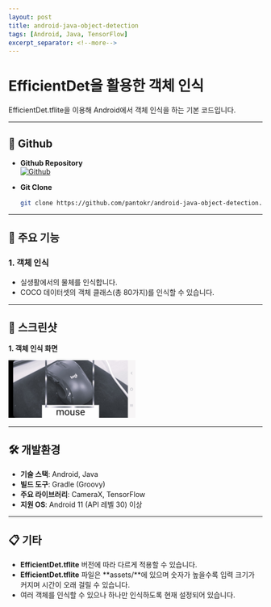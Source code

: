 ```yaml
---
layout: post
title: android-java-object-detection
tags: [Android, Java, TensorFlow]
excerpt_separator: <!--more-->
---
```


# EfficientDet을 활용한 객체 인식 

<!--more-->

EfficientDet.tflite을 이용해 Android에서 객체 인식을 하는 기본 코드입니다. 

---

## 🔗 Github

- **Github Repository**  
  [![Github](https://img.shields.io/badge/Github-Repository-black?logo=github)](https://github.com/pantokr/android-java-object-detection)

- **Git Clone**  
  ```bash
  git clone https://github.com/pantokr/android-java-object-detection.git
  ```

---

## 📌 주요 기능

### 1. 객체 인식
- 실생활에서의 물체를 인식합니다.
- COCO 데이터셋의 객체 클래스(총 80가지)를 인식할 수 있습니다.

---

## 📸 스크린샷

**1. 객체 인식 화면**

<img src="/assets/img/posts/2024-07-15-android-java-object-detection/object.png" alt="객체 인식" style="width:50%;">

<br>

---

## 🛠️ 개발환경

- **기술 스택**: Android, Java
- **빌드 도구**: Gradle (Groovy)  
- **주요 라이브러리**: CameraX, TensorFlow
- **지원 OS**: Android 11 (API 레벨 30) 이상

---

## 📋 기타

- **EfficientDet.tflite** 버전에 따라 다르게 적용할 수 있습니다.
- **EfficientDet.tflite** 파일은 **assets/**에 있으며 숫자가 높을수록 입력 크기가 커지며 시간이 오래 걸릴 수 있습니다.
- 여러 객체를 인식할 수 있으나 하나만 인식하도록 현재 설정되어 있습니다.
